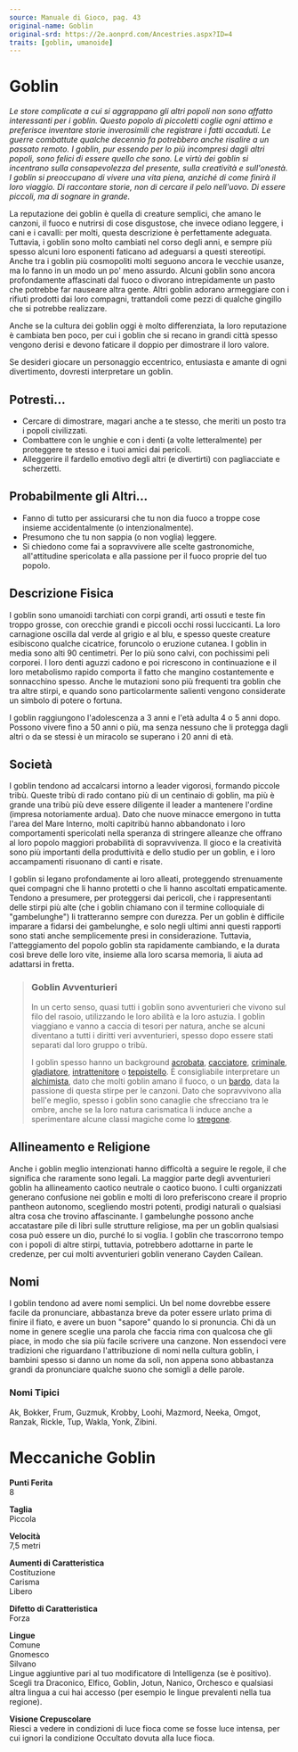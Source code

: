 ```yaml
---
source: Manuale di Gioco, pag. 43
original-name: Goblin
original-srd: https://2e.aonprd.com/Ancestries.aspx?ID=4
traits: [goblin, umanoide]
---
```


# Goblin

_Le store complicate a cui si aggrappano gli altri popoli non sono affatto
interessanti per i goblin. Questo popolo di piccoletti coglie ogni attimo e
preferisce inventare storie inverosimili che registrare i fatti accaduti. Le
guerre combattute qualche decennio fa potrebbero anche risalire a un passato
remoto. I goblin, pur essendo per lo più incompresi dagli altri popoli, sono
felici di essere quello che sono. Le virtù dei goblin si incentrano sulla
consapevolezza del presente, sulla creatività e sull'onestà. I goblin si
preoccupano di vivere una vita piena, anziché di come finirà il loro viaggio. Di
raccontare storie, non di cercare il pelo nell'uovo. Di essere piccoli, ma di
sognare in grande._

La reputazione dei goblin è quella di creature semplici, che amano le canzoni,
il fuoco e nutrirsi di cose disgustose, che invece odiano leggere, i cani e i
cavalli: per molti, questa descrizione è perfettamente adeguata. Tuttavia, i
goblin sono molto cambiati nel corso degli anni, e sempre più spesso alcuni loro
esponenti faticano ad adeguarsi a questi stereotipi. Anche tra i goblin più
cosmopoliti molti seguono ancora le vecchie usanze, ma lo fanno in un modo un
po' meno assurdo. Alcuni goblin sono ancora profondamente affascinati dal fuoco
o divorano intrepidamente un pasto che potrebbe far nauseare altra gente. Altri
goblin adorano armeggiare con i rifiuti prodotti dai loro compagni, trattandoli
come pezzi di qualche gingillo che si potrebbe realizzare.

Anche se la cultura dei goblin oggi è molto differenziata, la loro reputazione è
cambiata ben poco, per cui i goblin che si recano in grandi città spesso vengono
derisi e devono faticare il doppio per dimostrare il loro valore.

Se desideri giocare un personaggio eccentrico, entusiasta e amante di ogni
divertimento, dovresti interpretare un goblin.

## Potresti...

- Cercare di dimostrare, magari anche a te stesso, che meriti un posto tra i
  popoli civilizzati.
- Combattere con le unghie e con i denti (a volte letteralmente) per proteggere
  te stesso e i tuoi amici dai pericoli.
- Alleggerire il fardello emotivo degli altri (e divertirti) con pagliacciate e
  scherzetti.

## Probabilmente gli Altri...

- Fanno di tutto per assicurarsi che tu non dia fuoco a troppe cose insieme
  accidentalmente (o intenzionalmente).
- Presumono che tu non sappia (o non voglia) leggere.
- Si chiedono come fai a sopravvivere alle scelte gastronomiche, all'attitudine
  spericolata e alla passione per il fuoco proprie del tuo popolo.

## Descrizione Fisica

I goblin sono umanoidi tarchiati con corpi grandi, arti ossuti e teste fin
troppo grosse, con orecchie grandi e piccoli occhi rossi luccicanti. La loro
carnagione oscilla dal verde al grigio e al blu, e spesso queste creature
esibiscono qualche cicatrice, foruncolo o eruzione cutanea. I goblin in media
sono alti 90 centimetri. Per lo più sono calvi, con pochissimi peli corporei. I
loro denti aguzzi cadono e poi ricrescono in continuazione e il loro metabolismo
rapido comporta il fatto che mangino costantemente e sonnacchino spesso. Anche
le mutazioni sono più frequenti tra goblin che tra altre stirpi, e quando sono
particolarmente salienti vengono considerate un simbolo di potere o fortuna.

I goblin raggiungono l'adolescenza a 3 anni e l'età adulta 4 o 5 anni dopo.
Possono vivere fino a 50 anni o più, ma senza nessuno che li protegga dagli
altri o da se stessi è un miracolo se superano i 20 anni di età.

## Società

I goblin tendono ad accalcarsi intorno a leader vigorosi, formando piccole
tribù. Queste tribù di rado contano più di un centinaio di goblin, ma più è
grande una tribù più deve essere diligente il leader a mantenere l'ordine
(impresa notoriamente ardua). Dato che nuove minacce emergono in tutta l'area
del Mare Interno, molti capitribù hanno abbandonato i loro comportamenti
spericolati nella speranza di stringere alleanze che offrano al loro popolo
maggiori probabilità di sopravvivenza. Il gioco e la creatività sono più
importanti della produttività e dello studio per un goblin, e i loro
accampamenti risuonano di canti e risate.

I goblin si legano profondamente ai loro alleati, proteggendo strenuamente quei
compagni che li hanno protetti o che li hanno ascoltati empaticamente. Tendono a
presumere, per proteggersi dai pericoli, che i rappresentanti delle stirpi più
alte (che i goblin chiamano con il termine colloquiale di "gambelunghe") li
tratteranno sempre con durezza. Per un goblin è difficile imparare a fidarsi dei
gambelunghe, e solo negli ultimi anni questi rapporti sono stati anche
semplicemente presi in considerazione. Tuttavia, l'atteggiamento del popolo
goblin sta rapidamente cambiando, e la durata così breve delle loro vite,
insieme alla loro scarsa memoria, li aiuta ad adattarsi in fretta.

> ### Goblin Avventurieri
>
> In un certo senso, quasi tutti i goblin sono avventurieri che vivono sul filo
> del rasoio, utilizzando le loro abilità e la loro astuzia. I goblin viaggiano
> e vanno a caccia di tesori per natura, anche se alcuni diventano a tutti i
> diritti veri avventurieri, spesso dopo essere stati separati dal loro gruppo o
> tribù.
>
> I goblin spesso hanno un background [acrobata](/background/acrobata),
> [cacciatore](/background/cacciatore), [criminale](/background/criminale),
> [gladiatore](/background/gladiatore),
> [intrattenitore](/background/intrattenitore) o
> [teppistello](/background/teppistello). È consigliabile interpretare un
> [alchimista](/classi/alchimista), dato che molti goblin amano il fuoco, o un
> [bardo](/classi/bardo), data la passione di questa stirpe per le canzoni. Dato
> che sopravvivono alla bell'e meglio, spesso i goblin sono canaglie che
> sfrecciano tra le ombre, anche se la loro natura carismatica li induce anche a
> sperimentare alcune classi magiche come lo [stregone](/classi/stregone).

## Allineamento e Religione

Anche i goblin meglio intenzionati hanno difficoltà a seguire le regole, il che
significa che raramente sono legali. La maggior parte degli avventurieri goblin
ha allineamento caotico neutrale o caotico buono. I culti organizzati generano
confusione nei goblin e molti di loro preferiscono creare il proprio pantheon
autonomo, scegliendo mostri potenti, prodigi naturali o qualsiasi altra cosa che
trovino affascinante. I gambelunghe possono anche accatastare pile di libri
sulle strutture religiose, ma per un goblin qualsiasi cosa può essere un dio,
purché lo si voglia. I goblin che trascorrono tempo con i popoli di altre
stirpi, tuttavia, potrebbero adottarne in parte le credenze, per cui molti
avventurieri goblin venerano Cayden Cailean.

## Nomi

I goblin tendono ad avere nomi semplici. Un bel nome dovrebbe essere facile da
pronunciare, abbastanza breve da poter essere urlato prima di finire il fiato, e
avere un buon "sapore" quando lo si pronuncia. Chi dà un nome in genere sceglie
una parola che faccia rima con qualcosa che gli piace, in modo che sia più
facile scrivere una canzone. Non essendoci vere tradizioni che riguardano
l'attribuzione di nomi nella cultura goblin, i bambini spesso si danno un nome
da soli, non appena sono abbastanza grandi da pronunciare qualche suono che
somigli a delle parole.

### Nomi Tipici

Ak, Bokker, Frum, Guzmuk, Krobby, Loohi, Mazmord, Neeka, Omgot, Ranzak, Rickle,
Tup, Wakla, Yonk, Zibini.

# Meccaniche Goblin

**Punti Ferita**  
8

**Taglia**  
Piccola

**Velocità**  
7,5 metri

**Aumenti di Caratteristica**  
Costituzione  
Carisma  
Libero

**Difetto di Caratteristica**  
Forza

**Lingue**  
Comune  
Gnomesco  
Silvano  
Lingue aggiuntive pari al tuo modificatore di Intelligenza (se è positivo).
Scegli tra Draconico, Elfico, Goblin, Jotun, Nanico, Orchesco e qualsiasi altra
lingua a cui hai accesso (per esempio le lingue prevalenti nella tua regione).

**Visione Crepuscolare**  
Riesci a vedere in condizioni di luce fioca come se fosse luce intensa, per cui
ignori la condizione Occultato dovuta alla luce fioca.
